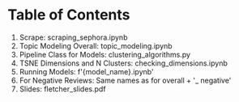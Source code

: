 # Table of Contents

1. Scrape: scraping_sephora.ipynb
2. Topic Modeling Overall: topic_modeling.ipynb
3. Pipeline Class for Models: clustering_algorithms.py
4. TSNE Dimensions and N Clusters: checking_dimensions.ipynb
5. Running Models: f'{model_name}.ipynb'
6. For Negative Reviews: Same names as for overall + '_ negative'
7. Slides: fletcher_slides.pdf
